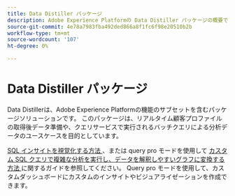 ```yaml
---
title: Data Distiller パッケージ
description: Adobe Experience Platformの Data Distiller パッケージの概要です。
source-git-commit: 4e78a7983fba492ded866a8f1fc6f98e20510b2b
workflow-type: tm+mt
source-wordcount: '107'
ht-degree: 0%

---
```


# Data Distiller パッケージ

Data Distillerは、Adobe Experience Platformの機能のサブセットを含むパッケージソリューションです。 このパッケージは、リアルタイム顧客プロファイルの取得後データ準備や、クエリサービスで実行されるバッチクエリによる分析データのユースケースを目的としています。

[SQL インサイトを視覚化する方法 ](../../dashboards/data-distiller/sql-insights/overview.md)、または query pro モードを使用して [ カスタム SQL クエリで複雑な分析を実行し、データを解釈しやすいグラフに変換する方法 ](../../dashboards/data-distiller/query-pro-mode/overview.md) に関するガイドを参照してください。 Query pro モードを使用して、カスタムダッシュボードにカスタムのインサイトやビジュアライゼーションを作成できます。

